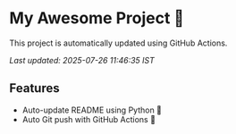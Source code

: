 # My Awesome Project 🚀

This project is automatically updated using GitHub Actions.

_Last updated: 2025-07-26 11:46:35 IST_

## Features
- Auto-update README using Python 🐍
- Auto Git push with GitHub Actions 🤖
